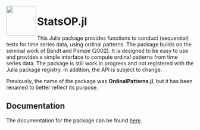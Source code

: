 <a ><img src='docs/op_logo.svg' align="left" height="80" /></a>

#  StatsOP.jl 


This Julia package provides functions to conduct (sequential) tests for time series data, using ordinal patterns. The package builds on the seminal work of Bandt and Pompe (2002). It is designed to be easy to use and provides a simple interface to compute ordinal patterns from time series data. The package is still work in progress and not registered with the Julia package registry. In addition, the API is subject to change. 

Previously, the name of the package was **OrdinalPatterns.jl**, but it has been renamed to better reflect its purpose.  

## Documentation
The documentation for the package can be found [here](https://adaemmerp.github.io/StatsOP.jl/).
